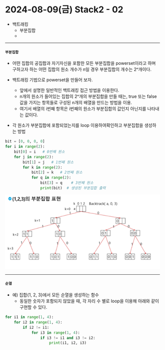 # 2024-08-09(금) Stack2 - 02

- 백트래킹
    - 부분집합
    - 

---

#### `부분집합`

- 어떤 집합의 공집합과 자기자신을 포함한 모든 부분집합을 powerset이라고 하며 구하고자 하는 어떤 집합의 원소 개수가 n일 경우 부분집합의 개수는 2ⁿ개이다.

- 백트래킹 기법으로  powerset을 만들어 보자.
    - 앞에서 설명한 일반적인 백트래킹 접근 방법을 이용한다.
    - n개의 원소가 들어있는 집합의 2ⁿ개의 부분집합을 만들 때는, true 또는 false값을 가지는 항목들로 구성된 n개의 배열을 만드는 방법을 이용.
    - 여기서 배열의 i번째 항목은 i번째의 원소가 부분집합의 값인지 아닌지를 나타내는 값이다.

- 각 원소가 부분집합에 포함되었는지를 loop 이용하여확인하고 부분집합을 생성하는 방법

```python
bit = [0, 0, 0, 0]
for i in range(2): 
    bit[0] = i   # 0번째 원소
    for j in range(2):
        bit[1] = j   # 1번째 원소
        for k in range(2):
            bit[2] = k   # 2번째 원소
            for q in range(2):
                bit[3] = q    # 3번째 원소
                print(bit)  # 생성된 부분집합 출력
```


![alt text](../images/image_16.png)


---

#### `순열`

- 예) 집합{1, 2, 3}에서 모든 순열을 생성하는 함수
    - 동일한 숫자가 포함되지 않았을 때, 각 자리 수 별로 loop을 이용해 아래와 같이 구현할 수 있다.

```python
for i1 in range(1, 4):
    for i2 in range(1, 4):
        if i2 != i1:
            for i3 in range(1, 4):
                if i3 != i1 and i3 != i2:
                    print(i1, i2, i3)
```